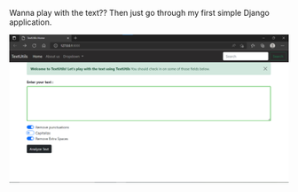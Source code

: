 Wanna play with the text??
Then just go through my first simple Django application. 


<img width="959" alt="image" src="https://github.com/Dhanush-22/TextUtils/blob/main/home.png">
